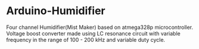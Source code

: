 # Arduino-Humidifier
Four channel Humidifier(Mist Maker) based on atmega328p microcontroller.
Voltage boost converter made using LC resonance circuit with variable frequency in the range of 100 - 200 kHz and variable duty cycle.
